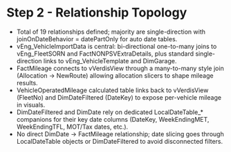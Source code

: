 # Step 2 - Relationship Topology

- Total of 19 relationships defined; majority are single-direction with joinOnDateBehavior = datePartOnly for auto date tables.
- vEng_VehicleImportData is central: bi-directional one-to-many joins to vEng_FleetSORN and FactNONPSVExtraDetails, plus standard single-direction links to vEng_VehicleTemplate and DimGarage.
- FactMileage connects to vVerdisView through a many-to-many style join (Allocation -> NewRoute) allowing allocation slicers to shape mileage results.
- VehicleOperatedMileage calculated table links back to vVerdisView (FleetNo) and DimDateFiltered (DateKey) to expose per-vehicle mileage in visuals.
- DimDateFiltered and DimDate rely on dedicated LocalDateTable_* companions for their key date columns (DateKey, WeekEndingMET, WeekEndingTFL, MOT/Tax dates, etc.).
- No direct DimDate -> FactMileage relationship; date slicing goes through LocalDateTable objects or DimDateFiltered to avoid disconnected filters.
